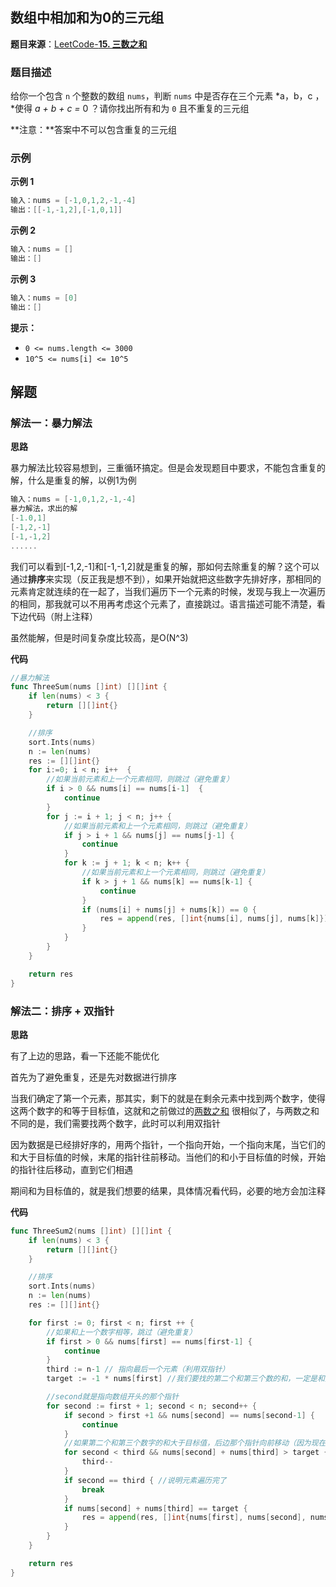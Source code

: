 
## 数组中相加和为0的三元组

**题目来源**：[LeetCode-**15. 三数之和**](https://leetcode-cn.com/problems/3sum/)

### 题目描述

给你一个包含 `n` 个整数的数组 `nums`，判断 `nums` 中是否存在三个元素 *a，b，c ，*使得 *a + b + c =* 0 ？请你找出所有和为 `0` 且不重复的三元组

**注意：**答案中不可以包含重复的三元组

### 示例

**示例 1**

```go
输入：nums = [-1,0,1,2,-1,-4]
输出：[[-1,-1,2],[-1,0,1]]
```

**示例 2**

```go
输入：nums = []
输出：[]
```

**示例 3**

```go
输入：nums = [0]
输出：[]
```

**提示：**

- `0 <= nums.length <= 3000`
- `10^5 <= nums[i] <= 10^5`

## 解题

### 解法一：暴力解法

**思路**

暴力解法比较容易想到，三重循环搞定。但是会发现题目中要求，不能包含重复的解，什么是重复的解，以例1为例

```go
输入：nums = [-1,0,1,2,-1,-4]
暴力解法，求出的解
[-1.0,1]
[-1,2,-1]
[-1,-1,2]
......
```

我们可以看到[-1,2,-1]和[-1,-1,2]就是重复的解，那如何去除重复的解？这个可以通过**排序**来实现（反正我是想不到），如果开始就把这些数字先排好序，那相同的元素肯定就连续的在一起了，当我们遍历下一个元素的时候，发现与我上一次遍历的相同，那我就可以不用再考虑这个元素了，直接跳过。语言描述可能不清楚，看下边代码（附上注释）

虽然能解，但是时间复杂度比较高，是O(N^3)

**代码**

```go
//暴力解法
func ThreeSum(nums []int) [][]int {
	if len(nums) < 3 {
		return [][]int{}
	}

	//排序
	sort.Ints(nums)
	n := len(nums)
	res := [][]int{}
	for i:=0; i < n; i++  {
		//如果当前元素和上一个元素相同，则跳过（避免重复）
		if i > 0 && nums[i] == nums[i-1]  {
			continue
		}
		for j := i + 1; j < n; j++ {
			//如果当前元素和上一个元素相同，则跳过（避免重复）
			if j > i + 1 && nums[j] == nums[j-1] {
				continue
			}
			for k := j + 1; k < n; k++ {
				//如果当前元素和上一个元素相同，则跳过（避免重复）
				if k > j + 1 && nums[k] == nums[k-1] {
					continue
				}
				if (nums[i] + nums[j] + nums[k]) == 0 {
					res = append(res, []int{nums[i], nums[j], nums[k]})
				}
			}
		}
	}

	return res
}
```

### 解法二：排序 + 双指针

**思路**

有了上边的思路，看一下还能不能优化

首先为了避免重复，还是先对数据进行排序

当我们确定了第一个元素，那其实，剩下的就是在剩余元素中找到两个数字，使得这两个数字的和等于目标值，这就和之前做过的[两数之和](https://github.com/Rain-Life/algorithm-go/blob/master/Doc/HighFrequency/1.md) 很相似了，与两数之和不同的是，我们需要找两个数字，此时可以利用双指针

因为数据是已经排好序的，用两个指针，一个指向开始，一个指向末尾，当它们的和大于目标值的时候，末尾的指针往前移动。当他们的和小于目标值的时候，开始的指针往后移动，直到它们相遇

期间和为目标值的，就是我们想要的结果，具体情况看代码，必要的地方会加注释

**代码**

```go
func ThreeSum2(nums []int) [][]int {
	if len(nums) < 3 {
		return [][]int{}
	}

	//排序
	sort.Ints(nums)
	n := len(nums)
	res := [][]int{}

	for first := 0; first < n; first ++ {
		//如果和上一个数字相等，跳过（避免重复）
		if first > 0 && nums[first] == nums[first-1] {
			continue
		}
		third := n-1 // 指向最后一个元素（利用双指针）
		target := -1 * nums[first] //我们要找的第二个和第三个数的和，一定是和第一个数互为相反数的，因此这里取反，target = nums[first] + nums[second]

		//second就是指向数组开头的那个指针
		for second := first + 1; second < n; second++ {
			if second > first +1 && nums[second] == nums[second-1] {
				continue
			}
			//如果第二个和第三个数字的和大于目标值，后边那个指针向前移动（因为现在数字是有序的）
			for second < third && nums[second] + nums[third] > target {
				third--
			}
			if second == third { //说明元素遍历完了
				break
			}
			if nums[second] + nums[third] == target {
				res = append(res, []int{nums[first], nums[second], nums[third]})
			}
		}
	}

	return res
}
```